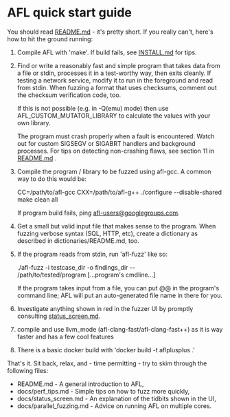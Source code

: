 # AFL quick start guide

You should read [README.md](README.md) - it's pretty short. If you really can't, here's
how to hit the ground running:

1) Compile AFL with 'make'. If build fails, see [INSTALL.md](INSTALL.md) for tips.

2) Find or write a reasonably fast and simple program that takes data from
   a file or stdin, processes it in a test-worthy way, then exits cleanly.
   If testing a network service, modify it to run in the foreground and read
   from stdin. When fuzzing a format that uses checksums, comment out the
   checksum verification code, too.

   If this is not possible (e.g. in -Q(emu) mode) then use
   AFL_CUSTOM_MUTATOR_LIBRARY to calculate the values with your own library.

   The program must crash properly when a fault is encountered. Watch out for
   custom SIGSEGV or SIGABRT handlers and background processes. For tips on
   detecting non-crashing flaws, see section 11 in [README.md](README.md) .

3) Compile the program / library to be fuzzed using afl-gcc. A common way to
   do this would be:

   CC=/path/to/afl-gcc CXX=/path/to/afl-g++ ./configure --disable-shared
   make clean all

   If program build fails, ping <afl-users@googlegroups.com>.

4) Get a small but valid input file that makes sense to the program. When
   fuzzing verbose syntax (SQL, HTTP, etc), create a dictionary as described in
   dictionaries/README.md, too.

5) If the program reads from stdin, run 'afl-fuzz' like so:

   ./afl-fuzz -i testcase_dir -o findings_dir -- \
     /path/to/tested/program [...program's cmdline...]

   If the program takes input from a file, you can put @@ in the program's
   command line; AFL will put an auto-generated file name in there for you.

6) Investigate anything shown in red in the fuzzer UI by promptly consulting
   [status_screen.md](status_screen.md).

7) compile and use llvm_mode (afl-clang-fast/afl-clang-fast++) as it is way
   faster and has a few cool features

8) There is a basic docker build with 'docker build -t aflplusplus .'

That's it. Sit back, relax, and - time permitting - try to skim through the
following files:

  - README.md                 - A general introduction to AFL,
  - docs/perf_tips.md         - Simple tips on how to fuzz more quickly,
  - docs/status_screen.md     - An explanation of the tidbits shown in the UI,
  - docs/parallel_fuzzing.md  - Advice on running AFL on multiple cores.
